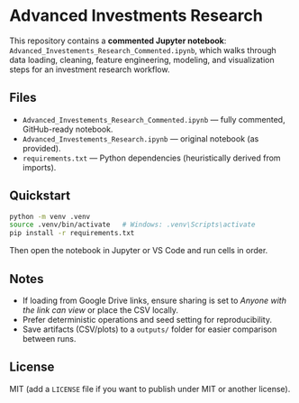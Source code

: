 # Advanced Investments Research

This repository contains a **commented Jupyter notebook**: `Advanced_Investements_Research_Commented.ipynb`,
which walks through data loading, cleaning, feature engineering, modeling, and visualization steps for an investment research workflow.

## Files
- `Advanced_Investements_Research_Commented.ipynb` — fully commented, GitHub-ready notebook.
- `Advanced_Investements_Research.ipynb` — original notebook (as provided).
- `requirements.txt` — Python dependencies (heuristically derived from imports).

## Quickstart
```bash
python -m venv .venv
source .venv/bin/activate   # Windows: .venv\Scripts\activate
pip install -r requirements.txt
```

Then open the notebook in Jupyter or VS Code and run cells in order.

## Notes
- If loading from Google Drive links, ensure sharing is set to *Anyone with the link can view* or place the CSV locally.
- Prefer deterministic operations and seed setting for reproducibility.
- Save artifacts (CSV/plots) to a `outputs/` folder for easier comparison between runs.

## License
MIT (add a `LICENSE` file if you want to publish under MIT or another license).
